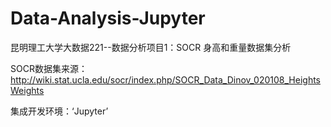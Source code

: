 # Data-Analysis-Jupyter  

昆明理工大学大数据221--数据分析项目1：SOCR 身高和重量数据集分析

SOCR数据集来源：http://wiki.stat.ucla.edu/socr/index.php/SOCR_Data_Dinov_020108_HeightsWeights

集成开发环境：‘Jupyter’
